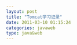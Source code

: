 ```yaml
---
layout: post
title: "Tomcat学习记录"
date: 2011-03-10 01:15:24
categories: javaweb
type: java&web
---
```


